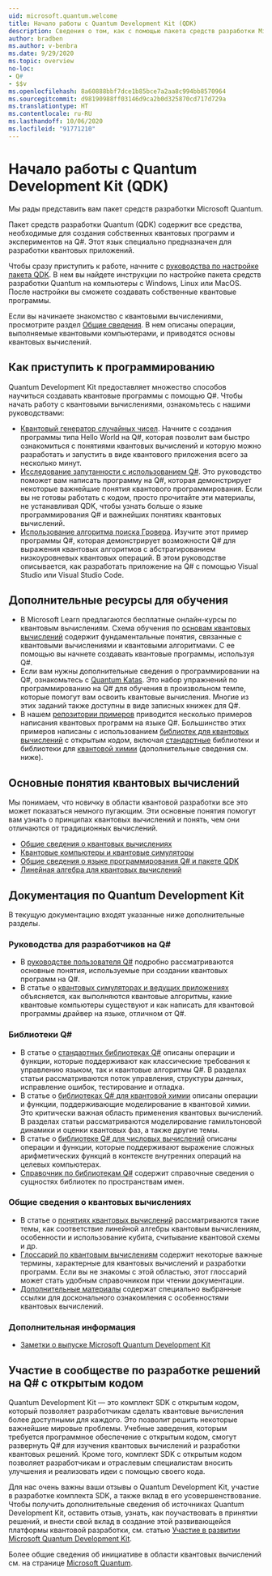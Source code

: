 ```yaml
---
uid: microsoft.quantum.welcome
title: Начало работы с Quantum Development Kit (QDK)
description: Сведения о том, как с помощью пакета средств разработки Microsoft Quantum начать создавать программные квантовые проекты на языке Q#.
author: bradben
ms.author: v-benbra
ms.date: 9/29/2020
ms.topic: overview
no-loc:
- Q#
- $$v
ms.openlocfilehash: 8a60888bbf7dce1b85bce7a2aa8c994bb8570964
ms.sourcegitcommit: d98190988ff03146d9ca2b0d325870cd717d729a
ms.translationtype: HT
ms.contentlocale: ru-RU
ms.lasthandoff: 10/06/2020
ms.locfileid: "91771210"
---
```

# <a name="get-started-with-the-quantum-development-kit-qdk"></a>Начало работы с Quantum Development Kit (QDK)

Мы рады представить вам пакет средств разработки Microsoft Quantum.  

Пакет средств разработки Quantum (QDK) содержит все средства, необходимые для создания собственных квантовых программ и экспериментов на Q#. Этот язык специально предназначен для разработки квантовых приложений.

Чтобы сразу приступить к работе, начните с [руководства по настройке пакета QDK](xref:microsoft.quantum.install).
В нем вы найдете инструкции по настройке пакета средств разработки Quantum на компьютеры с Windows, Linux или MacOS. После настройки вы сможете создавать собственные квантовые программы.

Если вы начинаете знакомство с квантовыми вычислениями, просмотрите раздел [Общие сведения](xref:microsoft.quantum.overview.introduction). В нем описаны операции, выполняемые квантовыми компьютерами, и приводятся основы квантовых вычислений.

## <a name="get-started-programming"></a>Как приступить к программированию

Quantum Development Kit предоставляет множество способов научиться создавать квантовые программы с помощью Q#.
Чтобы начать работу с квантовыми вычислениями, ознакомьтесь с нашими руководствами:

* [Квантовый генератор случайных чисел](xref:microsoft.quantum.quickstarts.qrng). Начните с создания программы типа Hello World на Q#, которая позволит вам быстро ознакомиться с понятиями квантовых вычислений и которую можно разработать и запустить в виде квантового приложения всего за несколько минут.
* [Исследование запутанности с использованием Q#](xref:microsoft.quantum.write-program). Это руководство поможет вам написать программу на Q#, которая демонстрирует некоторые важнейшие понятия квантового программирования. Если вы не готовы работать с кодом, просто прочитайте эти материалы, не устанавливая QDK, чтобы узнать больше о языке программирования Q# и важнейших понятиях квантовых вычислений.
* [Использование алгоритма поиска Гровера](xref:microsoft.quantum.quickstarts.search). Изучите этот пример программы Q#, которая демонстрирует возможности Q# для выражения квантовых алгоритмов с абстрагированием низкоуровневых квантовых операций. В этом руководстве описывается, как разработать приложение на Q# с помощью Visual Studio или Visual Studio Code.

## <a name="learning-further"></a>Дополнительные ресурсы для обучения
* В Microsoft Learn предлагаются бесплатные онлайн-курсы по квантовым вычислениям. Схема обучения по [основам квантовых вычислений](https://docs.microsoft.com/learn/paths/quantum-computing-fundamentals/) содержит фундаментальные понятия, связанные с квантовыми вычислениями и квантовыми алгоритмами. С ее помощью вы начнете создавать квантовые программы, используя Q#.
* Если вам нужны дополнительные сведения о программировании на Q#, ознакомьтесь с [Quantum Katas](https://github.com/Microsoft/QuantumKatas). Это набор упражнений по программированию на Q# для обучения в произвольном темпе, которые помогут вам освоить квантовые вычисления. Многие из этих заданий также доступны в виде записных книжек для Q#. 
* В нашем [репозитории примеров](https://github.com/Microsoft/Quantum) приводится несколько примеров написания квантовых программ на языке Q#. Большинство этих примеров написаны с использованием [библиотек для квантовых вычислений](https://github.com/Microsoft/QuantumLibraries) с открытым кодом, включая [стандартные](xref:microsoft.quantum.libraries.standard.intro) библиотеки и библиотеки для [квантовой химии](xref:microsoft.quantum.chemistry.concepts.intro) (дополнительные сведения см. ниже).

## <a name="key-concepts-for-quantum-computing"></a>Основные понятия квантовых вычислений

Мы понимаем, что новичку в области квантовой разработки все это может показаться немного пугающим. Эти основные понятия помогут вам узнать о принципах квантовых вычислений и понять, чем они отличаются от традиционных вычислений.

* [Общие сведения о квантовых вычислениях](xref:microsoft.quantum.overview.understanding)
* [Квантовые компьютеры и квантовые симуляторы](xref:microsoft.quantum.overview.simulators)
* [Общие сведения о языке программирования Q# и пакете QDK](xref:microsoft.quantum.overview.q-sharp)
* [Линейная алгебра для квантовых вычислений](xref:microsoft.quantum.overview.algebra)

## <a name="quantum-development-kit-documentation"></a>Документация по Quantum Development Kit

В текущую документацию входят указанные ниже дополнительные разделы.

### <a name="no-locq-developer-guides"></a>Руководства для разработчиков на Q#

* В [руководстве пользователя Q#](xref:microsoft.quantum.guide) подробно рассматриваются основные понятия, используемые при создании квантовых программ на Q#.
* В статье о [квантовых симуляторах и ведущих приложениях](xref:microsoft.quantum.machines) объясняется, как выполняются квантовые алгоритмы, какие квантовые компьютеры существуют и как написать для квантовой программы драйвер на языке, отличном от Q#.

### <a name="no-locq-libraries"></a>Библиотеки Q#

* В статье о [стандартных библиотеках Q#](xref:microsoft.quantum.libraries.standard.intro) описаны операции и функции, которые поддерживают как классические требования к управлению языком, так и квантовые алгоритмы Q#. 
    В разделах статьи рассматриваются поток управления, структуры данных, исправление ошибок, тестирование и отладка. 
* В статье о [библиотеках Q# для квантовой химии](xref:microsoft.quantum.chemistry.concepts.intro) описаны операции и функции, поддерживающие моделирование в квантовой химии. Это критически важная область применения квантовых вычислений. В разделах статьи рассматриваются моделирование гамильтоновой динамики и оценки квантовых фаз, а также другие темы.
* В статье о [библиотеке Q# для числовых вычислений](xref:microsoft.quantum.numerics.intro) описаны операции и функции, которые поддерживают выражение сложных арифметических функций в контексте внутренних операций на целевых компьютерах.
* [Справочник по библиотекам Q#](xref:microsoft.quantum.apiref-intro) содержит справочные сведения о сущностях библиотек по пространствам имен.

### <a name="general-quantum-computing"></a>Общие сведения о квантовых вычислениях

* В статье о [понятиях квантовых вычислений](xref:microsoft.quantum.concepts.intro) рассматриваются такие темы, как соответствие линейной алгебры квантовым вычислениям, особенности и использование кубита, считывание квантовой схемы и др.
* [Глоссарий по квантовым вычислениям](xref:microsoft.quantum.glossary) содержит некоторые важные термины, характерные для квантовых вычислений и разработки программ.
    Если вы не знакомы с этой областью, этот глоссарий может стать удобным справочником при чтении документации.
* [Дополнительные материалы](xref:microsoft.quantum.more-information) содержат специально выбранные ссылки для досконального ознакомления с особенностями квантовых вычислений.

### <a name="additional-info"></a>Дополнительная информация

* [Заметки о выпуске Microsoft Quantum Development Kit](xref:microsoft.quantum.relnotes)


## <a name="be-a-part-of-the-no-locq-open-source-community"></a>Участие в сообществе по разработке решений на Q# с открытым кодом

Quantum Development Kit — это комплект SDK с открытым кодом, который позволяет разработчикам сделать квантовые вычисления более доступными для каждого. Это позволит решить некоторые важнейшие мировые проблемы.  Учебные заведения, которым требуется программное обеспечение с открытым кодом, смогут развернуть Q# для изучения квантовых вычислений и разработки квантовых решений. Кроме того, комплект SDK с открытым кодом позволяет разработчикам и отраслевым специалистам вносить улучшения и реализовать идеи с помощью своего кода.

Для нас очень важны ваши отзывы о Quantum Development Kit, участие в разработке комплекта SDK, а также вклад в его усовершенствование.  Чтобы получить дополнительные сведения об источниках Quantum Development Kit, оставить отзыв, узнать, как поучаствовать в принятии решений, и внести свой вклад в создание этой развивающейся платформы квантовой разработки, см. статью [Участие в развитии Microsoft Quantum Development Kit](xref:microsoft.quantum.contributing).

Более общие сведения об инициативе в области квантовых вычислений см. на странице [Microsoft Quantum](https://www.microsoft.com/en-us/quantum/).
